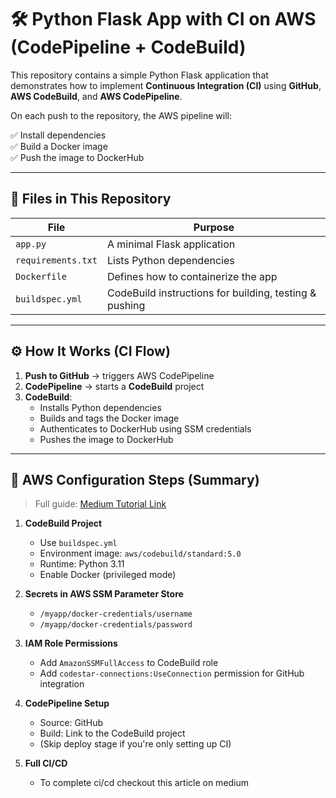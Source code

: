 # 🛠️ Python Flask App with CI on AWS (CodePipeline + CodeBuild)

This repository contains a simple Python Flask application that demonstrates how to implement **Continuous Integration (CI)** using **GitHub**, **AWS CodeBuild**, and **AWS CodePipeline**.

On each push to the repository, the AWS pipeline will:

✅ Install dependencies  
✅ Build a Docker image  
✅ Push the image to DockerHub  

---

## 📁 Files in This Repository

| File              | Purpose                                                   |
|-------------------|-----------------------------------------------------------|
| `app.py`          | A minimal Flask application                               |
| `requirements.txt`| Lists Python dependencies                                 |
| `Dockerfile`      | Defines how to containerize the app                       |
| `buildspec.yml`   | CodeBuild instructions for building, testing & pushing    |

---

## ⚙️ How It Works (CI Flow)

1. **Push to GitHub** → triggers AWS CodePipeline  
2. **CodePipeline** → starts a **CodeBuild** project  
3. **CodeBuild**:
   - Installs Python dependencies
   - Builds and tags the Docker image
   - Authenticates to DockerHub using SSM credentials
   - Pushes the image to DockerHub

---

## 🔧 AWS Configuration Steps (Summary)

> Full guide: [Medium Tutorial Link](https://milgoperis.medium.com/how-to-build-a-ci-pipeline-on-aws-with-codepipeline-codebuild-using-github-docker-e38acfd0e15e) 

1. **CodeBuild Project**  
   - Use `buildspec.yml`  
   - Environment image: `aws/codebuild/standard:5.0`  
   - Runtime: Python 3.11  
   - Enable Docker (privileged mode)  

2. **Secrets in AWS SSM Parameter Store**  
   - `/myapp/docker-credentials/username`  
   - `/myapp/docker-credentials/password`  

3. **IAM Role Permissions**  
   - Add `AmazonSSMFullAccess` to CodeBuild role  
   - Add `codestar-connections:UseConnection` permission for GitHub integration

4. **CodePipeline Setup**  
   - Source: GitHub  
   - Build: Link to the CodeBuild project  
   - (Skip deploy stage if you're only setting up CI)
5. **Full CI/CD**
   - To complete ci/cd checkout this article on medium

 